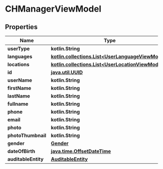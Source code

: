 
# CHManagerViewModel

## Properties
Name | Type | Description | Notes
------------ | ------------- | ------------- | -------------
**userType** | **kotlin.String** |  |  [optional]
**languages** | [**kotlin.collections.List&lt;UserLanguageViewModel&gt;**](UserLanguageViewModel.md) |  |  [optional]
**locations** | [**kotlin.collections.List&lt;UserLocationViewModel&gt;**](UserLocationViewModel.md) |  |  [optional]
**id** | [**java.util.UUID**](java.util.UUID.md) |  |  [optional]
**userName** | **kotlin.String** |  |  [optional]
**firstName** | **kotlin.String** |  |  [optional]
**lastName** | **kotlin.String** |  |  [optional]
**fullname** | **kotlin.String** |  |  [optional]
**phone** | **kotlin.String** |  |  [optional]
**email** | **kotlin.String** |  |  [optional]
**photo** | **kotlin.String** |  |  [optional]
**photoThumbnail** | **kotlin.String** |  |  [optional]
**gender** | [**Gender**](Gender.md) |  |  [optional]
**dateOfBirth** | [**java.time.OffsetDateTime**](java.time.OffsetDateTime.md) |  |  [optional]
**auditableEntity** | [**AuditableEntity**](AuditableEntity.md) |  |  [optional]



